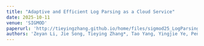 ```yaml
---
title: "Adaptive and Efficient Log Parsing as a Cloud Service"
date: 2025-10-11
venue: 'SIGMOD'
paperurl: 'http://tieyingzhang.github.io/home/files/sigmod25_LogParsing.pdf'
authors: 'Zeyan Li, Jie Song, Tieying Zhang*, Tao Yang, Yingjie Ye, Pengfei Duan, Jianjun Chen'
---
```

